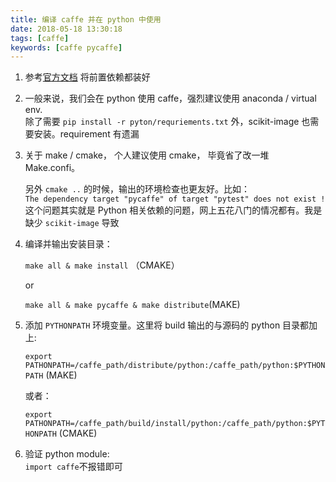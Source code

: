 ```yaml
---
title: 编译 caffe 并在 python 中使用
date: 2018-05-18 13:30:18
tags: [caffe]
keywords: [caffe pycaffe]
---
```


1. 参考[官方文档](http://caffe.berkeleyvision.org/installation.html) 将前置依赖都装好

2. 一般来说，我们会在 python 使用 caffe，强烈建议使用 anaconda / virtual env.   
   除了需要 `pip install -r pyton/requriements.txt` 外，scikit-image 也需要安装。requirement 有遗漏 

3. 关于 make / cmake， 个人建议使用 cmake， 毕竟省了改一堆 Make.confi。  
  
   另外 `cmake ..` 的时候，输出的环境检查也更友好。比如：  
   `The dependency target "pycaffe" of target "pytest" does not exist !`  
   这个问题其实就是 Python 相关依赖的问题，网上五花八门的情况都有。我是缺少 `scikit-image` 导致

4. 编译并输出安装目录：    

    `make all & make install` （CMAKE） 

    or    

      `make all & make pycaffe & make distribute`(MAKE)

5. 添加 `PYTHONPATH` 环境变量。这里将 build 输出的与源码的 python 目录都加上:

    `export PATHONPATH=/caffe_path/distribute/python:/caffe_path/python:$PYTHONPATH` (MAKE)
    
    或者： 
 
    `export PATHONPATH=/caffe_path/build/install/python:/caffe_path/python:$PYTHONPATH` (CMAKE)
  
6. 验证 python module:  
  `import caffe`不报错即可


